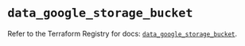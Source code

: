 # `data_google_storage_bucket`

Refer to the Terraform Registry for docs: [`data_google_storage_bucket`](https://registry.terraform.io/providers/hashicorp/google/6.37.0/docs/data-sources/storage_bucket).
